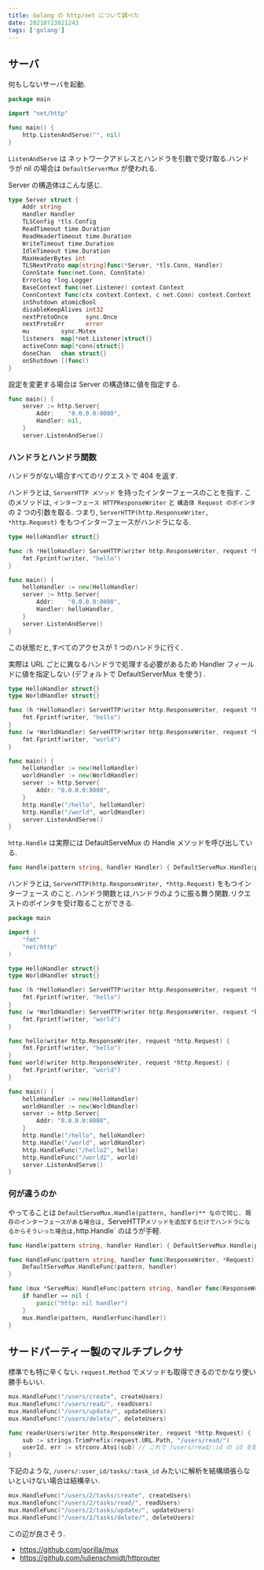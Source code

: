 ```yaml
---
title: Golang の http/net について調べた
date: 20210723021243
tags: ['golang']
---
```


## サーバ
何もしないサーバを起動.
```go
package main

import "net/http"

func main() {
	http.ListenAndServe("", nil)
}
```

`ListenAndServe` は ネットワークアドレスとハンドラを引数で受け取る.ハンドラが nil の場合は `DefaultServerMux` が使われる.

Server の構造体はこんな感じ.
```go
type Server struct {
	Addr string
	Handler Handler
	TLSConfig *tls.Config
	ReadTimeout time.Duration
	ReadHeaderTimeout time.Duration
	WriteTimeout time.Duration
	IdleTimeout time.Duration
	MaxHeaderBytes int
	TLSNextProto map[string]func(*Server, *tls.Conn, Handler)
	ConnState func(net.Conn, ConnState)
	ErrorLog *log.Logger
	BaseContext func(net.Listener) context.Context
	ConnContext func(ctx context.Context, c net.Conn) context.Context
	inShutdown atomicBool
	disableKeepAlives int32
	nextProtoOnce     sync.Once
	nextProtoErr      error
	mu         sync.Mutex
	listeners  map[*net.Listener]struct{}
	activeConn map[*conn]struct{}
	doneChan   chan struct{}
	onShutdown []func()
}
```

設定を変更する場合は Server の構造体に値を指定する.
```go
func main() {
	server := http.Server{
		Addr:    "0.0.0.0:8080",
		Handler: nil,
	}
	server.ListenAndServe()
```

### ハンドラとハンドラ関数
ハンドラがない場合すべてのリクエストで 404 を返す.

ハンドラとは, `ServerHTTP メソッド` を持ったインターフェースのことを指す.
このメソッドは, `インターフェース HTTPResponseWriter` と `構造体 Request のポインタ` の 2 つの引数を取る.
つまり, `ServerHTTP(http.ResponseWriter, *http.Request)` をもつインターフェースがハンドラになる.
```go
type HelloHandler struct{}

func (h *HelloHandler) ServeHTTP(writer http.ResponseWriter, request *http.Request) {
	fmt.Fprintf(writer, "hello")
}

func main() {
	helloHandler := new(HelloHandler)
	server := http.Server{
		Addr:    "0.0.0.0:8080",
		Handler: helloHandler,
	}
	server.ListenAndServe()
}
```

この状態だと,すべてのアクセスが 1 つのハンドラに行く.

実際は URL ごとに異なるハンドラで処理する必要があるため Handler フィールドに値を指定しない (デフォルトで DefaultServerMux を使う) .

```go
type HelloHandler struct{}
type WorldHandler struct{}

func (h *HelloHandler) ServeHTTP(writer http.ResponseWriter, request *http.Request) {
	fmt.Fprintf(writer, "hello")
}
func (w *WorldHandler) ServeHTTP(writer http.ResponseWriter, request *http.Request) {
	fmt.Fprintf(writer, "world")
}

func main() {
	helloHandler := new(HelloHandler)
	worldHandler := new(WorldHandler)
	server := http.Server{
		Addr: "0.0.0.0:8080",
	}
	http.Handle("/hello", helloHandler)
	http.Handle("/world", worldHandler)
	server.ListenAndServe()
}
```

`http.Handle` は実際には DefaultServeMux の Handle メソッドを呼び出している.

```go
func Handle(pattern string, handler Handler) { DefaultServeMux.Handle(pattern, handler) }
```

ハンドラとは, `ServerHTTP(http.ResponseWriter, *http.Request)` をもつインターフェース のこと.
ハンドラ関数とは,ハンドラのように振る舞う関数.リクエストのポインタを受け取ることができる.

```go
package main

import (
	"fmt"
	"net/http"
)

type HelloHandler struct{}
type WorldHandler struct{}

func (h *HelloHandler) ServeHTTP(writer http.ResponseWriter, request *http.Request) {
	fmt.Fprintf(writer, "hello")
}
func (w *WorldHandler) ServeHTTP(writer http.ResponseWriter, request *http.Request) {
	fmt.Fprintf(writer, "world")
}

func hello(writer http.ResponseWriter, request *http.Request) {
	fmt.Fprintf(writer, "hello")
}
func world(writer http.ResponseWriter, request *http.Request) {
	fmt.Fprintf(writer, "world")
}

func main() {
	helloHandler := new(HelloHandler)
	worldHandler := new(WorldHandler)
	server := http.Server{
		Addr: "0.0.0.0:8080",
	}
	http.Handle("/hello", helloHandler)
	http.Handle("/world", worldHandler)
	http.HandleFunc("/hello2", hello)
	http.HandleFunc("/world2", world)
	server.ListenAndServe()
}
```

### 何が違うのか
やってることは `DefaultServeMux.Handle(pattern, handler)** なので同じ.
既存のインターフェースがある場合は, `ServeHTTP` メソッドを追加するだけでハンドラになるからそういった場合は, `http.Handle` のほうが手軽.

```go
func Handle(pattern string, handler Handler) { DefaultServeMux.Handle(pattern, handler) }

func HandleFunc(pattern string, handler func(ResponseWriter, *Request)) {
	DefaultServeMux.HandleFunc(pattern, handler)
}

func (mux *ServeMux) HandleFunc(pattern string, handler func(ResponseWriter, *Request)) {
	if handler == nil {
		panic("http: nil handler")
	}
	mux.Handle(pattern, HandlerFunc(handler))
}
```

## サードパーティー製のマルチプレクサ
標準でも特に辛くない. `request.Method` でメソッドも取得できるのでかなり使い勝手もいい.
```go
mux.HandleFunc("/users/create", createUsers)
mux.HandleFunc("/users/read/", readUsers)
mux.HandleFunc("/users/update/", updateUsers)
mux.HandleFunc("/users/delete/", deleteUsers)

func readerUsers(writer http.ResponseWriter, request *http.Request) {
	sub := strings.TrimPrefix(request.URL.Path, "/users/read/")
	userId, err := strconv.Atoi(sub) // これで /users/read/:id の id を取得できる
}
```

下記のような, `/users/:user_id/tasks/:task_id` みたいに解析を結構頑張らないといけない場合は結構辛い.
```go
mux.HandleFunc("/users/2/tasks/create", createUsers)
mux.HandleFunc("/users/2/tasks/read/", readUsers)
mux.HandleFunc("/users/2/tasks/update/", updateUsers)
mux.HandleFunc("/users/2/tasks/delete/", deleteUsers)
```

この辺が良さそう.
- https://github.com/gorilla/mux
- https://github.com/julienschmidt/httprouter
